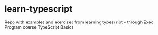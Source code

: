 # learn-typescript
Repo with examples and exercises from learning typescript - through Exec Program course TypeScript Basics
